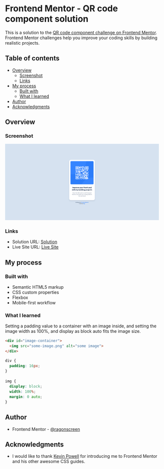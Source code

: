 # Frontend Mentor - QR code component solution

This is a solution to the [QR code component challenge on Frontend Mentor](https://www.frontendmentor.io/challenges/qr-code-component-iux_sIO_H). Frontend Mentor challenges help you improve your coding skills by building realistic projects. 

## Table of contents

- [Overview](#overview)
  - [Screenshot](#screenshot)
  - [Links](#links)
- [My process](#my-process)
  - [Built with](#built-with)
  - [What I learned](#what-i-learned)
- [Author](#author)
- [Acknowledgments](#acknowledgments)

## Overview

### Screenshot

![](./images/site-preview.png)

### Links

- Solution URL: [Solution](https://github.com/ragonscreen/frontend_mentor-qr_code_component/tree/main)
- Live Site URL: [Live Site](https://ragonscreen.github.io/frontend_mentor-qr_code_component/)

## My process

### Built with

- Semantic HTML5 markup
- CSS custom properties
- Flexbox
- Mobile-first workflow

### What I learned

Setting a padding value to a container with an image inside, and setting the image width as 100%, and display as block auto fits the image size.

```html
<div id="image-container">
  <img src="some-image.png" alt="some image">
</div>
```

```css
div {
  padding: 16px;
}

img {
  display: block;
  width: 100%;
  margin: 0 auto;
}
```

## Author

- Frontend Mentor - [@ragonscreen](https://www.frontendmentor.io/profile/ragonscreen)

## Acknowledgments

- I would like to thank [Kevin Powell](https://www.youtube.com/@KevinPowell) for introducing me to Frontend Mentor and his other awesome CSS guides.
